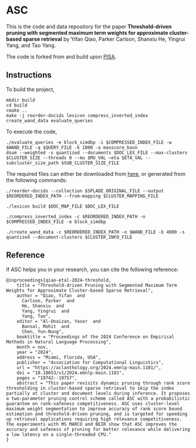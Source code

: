 # ASC

This is the code and data repository for the paper **Threshold-driven pruning with segmented maximum term weights for approximate cluster-based sparse retrieval** by Yifan Qiao, Parker Carlson, Shanxiu He, Yingrui Yang, and Tao Yang. 

The code is forked from and build upon [PISA](https://github.com/pisa-engine/pisa).

## Instructions

To build the project,

```
mkdir build
cd build
cmake ..
make -j reorder-docids lexicon compress_inverted_index create_wand_data evaluate_queries
```

To execute the code,

```
./evaluate_queries -e block_simdbp -i $COMPRESSED_INDEX_FILE -w $WAND_FILE -q $QUERY_FILE -k 1000 -a maxscore_boun
dsum --weighted -s quantized --documents $DOC_LEX_FILE --max-clusters $CLUSTER_SIZE --threads 0 --mu $MU_VAL —eta $ETA_VAL --subcluster_size_path $SUB_CLUSTER_SIZE_FILE
```

The required files can either be downloaded from [here](https://drive.google.com/drive/folders/1La2PL27fjYbjp8dtd0lV_G9HK4ZjMpF-?usp=sharing), or generated from the following commands:

```
./reorder-docids --collection $SPLADE_ORIGINAL_FILE --output $REORDERED_INDEX_PATH --from-mapping $CLUSTER_MAPPING_FILE

./lexicon build $DOC_MAP_FILE $DOC_LEX_FILE

./compress_inverted_index -c $REORDERED_INDEX_PATH -o $COMPRESSED_INDEX_FILE -e block_simdbp

./create_wand_data -c $REORDERED_INDEX_PATH -o $WAND_FILE -b 4000 -s quantized --document-clusters $CLUSTER_INFO_FILE
```

## Reference

If ASC helps you in your research, you can cite the following reference:
```
@inproceedings{qiao-etal-2024-threshold,
    title = "Threshold-driven Pruning with Segmented Maximum Term Weights for Approximate Cluster-based Sparse Retrieval",
    author = "Qiao, Yifan  and
      Carlson, Parker  and
      He, Shanxiu  and
      Yang, Yingrui  and
      Yang, Tao",
    editor = "Al-Onaizan, Yaser  and
      Bansal, Mohit  and
      Chen, Yun-Nung",
    booktitle = "Proceedings of the 2024 Conference on Empirical Methods in Natural Language Processing",
    month = nov,
    year = "2024",
    address = "Miami, Florida, USA",
    publisher = "Association for Computational Linguistics",
    url = "https://aclanthology.org/2024.emnlp-main.1101/",
    doi = "10.18653/v1/2024.emnlp-main.1101",
    pages = "19742--19757",
    abstract = "This paper revisits dynamic pruning through rank score thresholding in cluster-based sparse retrieval to skip the index partially at cluster and document levels during inference. It proposes a two-parameter pruning control scheme called ASC with a probabilistic guarantee on rank-safeness competitiveness. ASC uses cluster-level maximum weight segmentation to improve accuracy of rank score bound estimation and threshold-driven pruning, and is targeted for speeding up retrieval applications requiring high relevance competitiveness. The experiments with MS MARCO and BEIR show that ASC improves the accuracy and safeness of pruning for better relevance while delivering a low latency on a single-threaded CPU."
}
```
